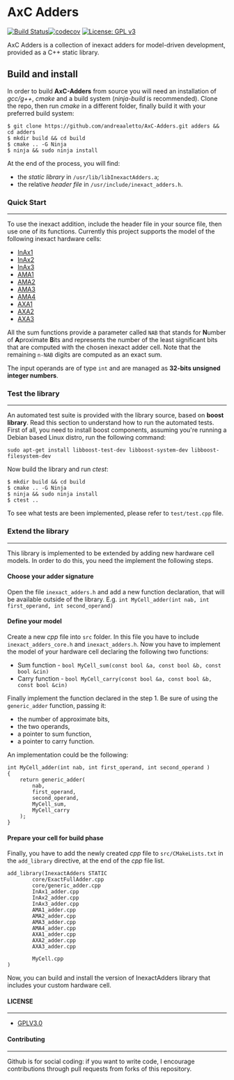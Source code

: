 # AxC Adders
[![Build Status](https://travis-ci.org/andreaaletto/AxC-Adders.svg?branch=master)](https://travis-ci.org/andreaaletto/AxC-Adders)[![codecov](https://codecov.io/gh/andreaaletto/AxC-Adders/branch/master/graph/badge.svg)](https://codecov.io/gh/andreaaletto/AxC-Adders) [![License: GPL v3](https://img.shields.io/badge/License-GPLv3-blue.svg)](https://www.gnu.org/licenses/gpl-3.0) 


AxC Adders is a collection of inexact adders for model-driven development, provided as a C++ static library. 

## Build and install

In order to build **AxC-Adders** from source you will need an installation of _gcc/g++_, _cmake_ and a build system (_ninja-build_ is recommended). 
Clone the repo, then run _cmake_ in a different folder, finally build it with your preferred build system: 
```
$ git clone https://github.com/andreaaletto/AxC-Adders.git adders && cd adders
$ mkdir build && cd build
$ cmake .. -G Ninja
$ ninja && sudo ninja install
```

At the end of the process, you will find:
* the _static library_ in ```/usr/lib/libInexactAdders.a```;
* the relative _header file_ in ```/usr/include/inexact_adders.h```.

### Quick Start
--------
To use the inexact addition, include the header file in your source file, then use one of its functions. Currently this project supports the model of the following inexact hardware cells:
* [InAx1](https://ieeexplore.ieee.org/abstract/document/7459392)
* [InAx2](https://ieeexplore.ieee.org/abstract/document/7459392)
* [InAx3](https://ieeexplore.ieee.org/abstract/document/7459392)
* [AMA1](https://ieeexplore.ieee.org/abstract/document/6387646)
* [AMA2](https://ieeexplore.ieee.org/abstract/document/6387646)
* [AMA3](https://ieeexplore.ieee.org/abstract/document/6387646)
* [AMA4](https://ieeexplore.ieee.org/abstract/document/6387646)
* [AXA1](https://ieeexplore.ieee.org/abstract/document/6720793)
* [AXA2](https://ieeexplore.ieee.org/abstract/document/6720793)
* [AXA3](https://ieeexplore.ieee.org/abstract/document/6720793)

All the sum functions provide a parameter called ```NAB``` that stands for **N**umber of **A**proximate **B**its and represents the number of the least significant bits that are computed with the chosen inexact adder cell. 
Note that the remaining ```n-NAB``` digits are computed as an exact sum.

The input operands are of type ```int``` and are managed as **32-bits unsigned integer numbers**.

### Test the library
--------
An automated test suite is provided with the library source, based on __boost library__. Read this section to understand how to run the automated tests.
First of all, you need to install boost components, assuming you're running a Debian based Linux distro, run the following command:
```
sudo apt-get install libboost-test-dev libboost-system-dev libboost-filesystem-dev
```

Now build the library and run _ctest_:
```
$ mkdir build && cd build
$ cmake .. -G Ninja
$ ninja && sudo ninja install
$ ctest ..
```

To see what tests are been implemented, please refer to ```test/test.cpp``` file.
 
### Extend the library
--------
This library is implemented to be extended by adding new hardware cell models. In order to do this, you need the implement the following steps.

#### Choose your adder signature
Open the file ```inexact_adders.h``` and add a new function declaration, that will be available outside of the library. 
E.g. ```int MyCell_adder(int nab, int first_operand, int second_operand)```

#### Define your model
Create a new _cpp_ file into ```src``` folder. In this file you have to include ```inexact_adders_core.h``` and ```inexact_adders.h```. Now you have to implement the model of your hardware cell declaring the following two functions:
* Sum function - ```bool MyCell_sum(const bool &a, const bool &b, const bool &cin)```
* Carry function - ```bool MyCell_carry(const bool &a, const bool &b, const bool &cin)```

Finally implement the function declared in the step 1. Be sure of using the ```generic_adder``` function, passing it:
* the number of approximate bits, 
* the two operands, 
* a pointer to sum function, 
* a pointer to carry function.

An implementation could be the following:
```
int MyCell_adder(int nab, int first_operand, int second_operand )
{
	return generic_adder(
		nab, 
		first_operand, 
		second_operand, 
		MyCell_sum,
		MyCell_carry
	);
}
```

#### Prepare your cell for build phase
Finally, you have to add the newly created _cpp_ file to ```src/CMakeLists.txt``` in the ```add_library``` directive, at the end of the _cpp_ file list.

```
add_library(InexactAdders STATIC 
        core/ExactFullAdder.cpp
        core/generic_adder.cpp
        InAx1_adder.cpp 
        InAx2_adder.cpp 
        InAx3_adder.cpp
        AMA1_adder.cpp
        AMA2_adder.cpp
        AMA3_adder.cpp
        AMA4_adder.cpp
        AXA1_adder.cpp
        AXA2_adder.cpp
        AXA3_adder.cpp
        
        MyCell.cpp
)
```
Now, you can build and install the version of InexactAdders library that includes your custom hardware cell.


#### LICENSE
--------

* [GPLV3.0](https://www.gnu.org/licenses/licenses.html)

#### Contributing
----------

Github is for social coding: if you want to write code, I encourage contributions through pull requests from forks of this repository. 